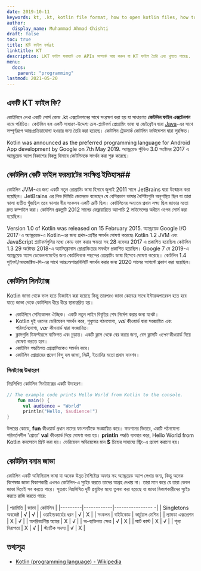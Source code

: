 ```yaml
---
date: 2019-10-11
keywords: kt, .kt, kotlin file format, how to open kotlin files, how to run kotlin files, .kt file format, kt file , kotlin file extension, .kt extention, kotlin vs java
author:
  display_name: Muhammad Ahmad Chishti
draft: false
toc: true
title: Kটি ফাইল ফর্মat
linktitle: KT
description: LKT ফাইল ফরম্যাট এবং APIs সম্পর্কে আয় করুন যা KT ফাইল তৈরি এবং খুলতে পারেs.
menu:
  docs:
    parent: "programming"
lastmod: 2021-05-20
---
```


## একটি KT ফাইল কি? ##

কোটলিনে লেখা একটি সোর্স কোড .kt এক্সটেনশনের সাথে সংরক্ষণ করা হয় যা সাধারণত **কোটলিন ফাইল এক্সটেনশন** নামে পরিচিত। কোটলিন হল একটি সাধারণ-উদ্দেশ্য ক্রস-প্ল্যাটফর্ম প্রোগ্রামিং ভাষা যা জেটব্রেইন দ্বারা [Java](/programming/java/)-এর সাথে সম্পূর্ণরূপে আন্তঃপ্রক্রিয়াযোগ্য হওয়ার জন্য তৈরি করা হয়েছে। কোটলিন ট্রেডমার্ক কোটলিন ফাউন্ডেশন দ্বারা সুরক্ষিত।

Kotlin was announced as the preferred programming language for Android App development by Google on 7th May 2019. অ্যান্ড্রয়েড স্টুডিও 3.0 অক্টোবর 2017 এ অ্যান্ড্রয়েড অ্যাপ বিকাশের বিকল্প হিসাবে কোটলিনকে সমর্থন করা শুরু করেছে।

## কোটলিন কেটি ফাইল ফরম্যাটের সংক্ষিপ্ত ইতিহাস##

কোটলিন JVM-এর জন্য একটি নতুন প্রোগ্রামিং ভাষা হিসাবে জুলাই 2011 সালে JetBrains দ্বারা উন্মোচন করা হয়েছিল। JetBrains এর লিড দিমিত্রি জেমেরভ বলেছেন যে বেশিরভাগ ভাষার বৈশিষ্ট্যগুলি অনুপস্থিত ছিল যা তারা স্কালা ব্যতীত খুঁজছিল তবে স্কালার ধীর সংকলন একটি ত্রুটি ছিল। কোটলিনের অন্যতম প্রধান লক্ষ্য ছিল জাভার মতো দ্রুত কম্পাইল করা। কোটলিন প্রকল্পটি 2012 সালের ফেব্রুয়ারিতে অ্যাপাচি 2 লাইসেন্সের অধীনে ওপেন সোর্স করা হয়েছিল।

Version 1.0 of Kotlin was released on 15 February 2015. অ্যান্ড্রয়েড Google I/O 2017-এ অ্যান্ড্রয়েড-এ Kotlin-এর জন্য প্রথম-শ্রেণীর সমর্থন ঘোষণা করেছে৷ Kotlin 1.2 JVM এবং JavaScript প্ল্যাটফর্মগুলির মধ্যে কোড ভাগ করার ক্ষমতা সহ 28 নভেম্বর 2017 এ প্রকাশিত হয়েছিল৷ কোটলিন 1.3 29 অক্টোবর 2018-এ অ্যাসিঙ্ক্রোনাস প্রোগ্রামিংয়ের সমর্থনে প্রকাশিত হয়েছিল। Google 7 মে 2019-এ অ্যান্ড্রয়েড অ্যাপ ডেভেলপমেন্টের জন্য কোটলিনকে পছন্দের প্রোগ্রামিং ভাষা হিসেবে ঘোষণা করেছে। কোটলিন 1.4 সুইফট/অবজেক্টিভ-সি-এর সাথে আন্তঃঅপারেবিলিটি সমর্থন করার জন্য 2020 সালের আগস্টে প্রকাশ করা হয়েছিল।

## কোটলিন সিনট্যাক্স ##

Kotlin জাভা থেকে ভাল হতে ডিজাইন করা হয়েছে কিন্তু তারপরও জাভা কোডের সাথে ইন্টারঅপারেবল হতে হবে যাতে জাভা থেকে কোটলিনে ধীরে ধীরে স্থানান্তরিত হয়।

 * কোটলিনে সেমিকোলন ঐচ্ছিক। একটি নতুন লাইন বিবৃতির শেষ নির্দেশ করার জন্য যথেষ্ট।
 * Kotlin দুই ধরনের ভেরিয়েবল সমর্থন করে, শুধুমাত্র পঠনযোগ্য, *val* কীওয়ার্ড দ্বারা সংজ্ঞায়িত এবং পরিবর্তনযোগ্য, *var* কীওয়ার্ড দ্বারা সংজ্ঞায়িত।
 * ক্লাসগুলি ডিফল্টরূপে ব্যক্তিগত এবং চূড়ান্ত। একটি ক্লাস থেকে বের করার জন্য, বেস ক্লাসটি *ওপেন* কীওয়ার্ড দিয়ে ঘোষণা করতে হবে।
 * কোটলিন পদ্ধতিগত প্রোগ্রামিংকেও সমর্থন করে।
 * কোটলিন প্রোগ্রামের প্রবেশ বিন্দু হল জাভা, সি#, ইত্যাদির মতো প্রধান ফাংশন।

### সিনট্যাক্স উদাহরণ ###

নিম্নলিখিত কোটলিন সিনট্যাক্সের একটি উদাহরণ।

```kotlin
// The example code prints Hello World from Kotlin to the console.
    fun main() {
      val audience = "World"
      println("Hello, $audience!")
}
```

উপরের কোডে, **fun** কীওয়ার্ড প্রধান নামের ফাংশনটিকে সংজ্ঞায়িত করে। ফাংশনের ভিতরে, একটি পঠনযোগ্য পরিবর্তনশীল 'শ্রোতা' **val** কীওয়ার্ড দিয়ে ঘোষণা করা হয়। **println** পদ্ধতি ব্যবহার করে, Hello World from Kotlin কনসোলে প্রিন্ট করা হয়। ভেরিয়েবল অডিয়েন্সের মান **$** চিহ্নের সাহায্যে স্ট্রিং-এ প্রবেশ করানো হয়।

## কোটলিন বনাম জাভা
কোটলিন একটি অফিসিয়াল ভাষা যা অনেক উন্নত বৈশিষ্ট্যের অফার সহ অ্যান্ড্রয়েড অ্যাপ লেখার জন্য, কিন্তু অনেক বিশেষজ্ঞ জাভা বিকাশকারী এখনও কোটলিন-এ স্যুইচ করতে তাদের আগ্রহ দেখায় না। তারা মনে করে যে তারা কেবল জাভা দিয়েই সব করতে পারে। সুতরাং নিম্নলিখিত দুটি প্রযুক্তির মধ্যে তুলনা করা হয়েছে যা জাভা বিকাশকারীদের স্যুইচ করতে রাজি করতে পারে:

| পরামিতি | জাভা | কোটলিন |
|---------|------------|---------------- -|
| Singletons অবজেক্ট | √ | √ |
| ওয়াইল্ডকার্ডের ধরন | √ | Χ |
| সংকলন | বাইটকোড | ভার্চুয়াল মেশিন |
| ল্যাম্বডা এক্সপ্রেশন | Χ | √ |
| অপরিবর্তনীয় অ্যারে | Χ | √ |
| অ-ব্যক্তিগত ক্ষেত্র | √ | Χ |
| স্মার্ট কাস্ট | Χ | √ |
| শূন্য নিরাপত্তা | Χ | √ |
| স্ট্যাটিক সদস্য | √ | Χ |

## তথ্যসূত্র ##

- [Kotlin (programming language) - Wikipedia](https://en.wikipedia.org/wiki/Kotlin_(programming_language))

